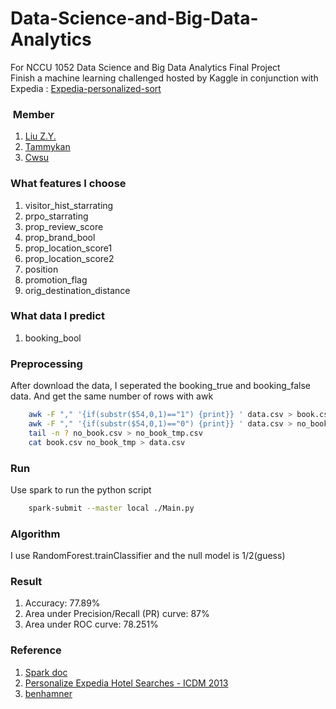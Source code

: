 # Data-Science-and-Big-Data-Analytics

For NCCU 1052 Data Science and Big Data Analytics Final Project <br>
Finish a machine learning challenged hosted by Kaggle in conjunction with Expedia : [Expedia-personalized-sort](https://www.kaggle.com/c/expedia-personalized-sort)


###  Member 
1. [Liu Z.Y.](https://github.com/yad50968)
2. [Tammykan](https://github.com/tammykan)
3. [Cwsu](https://github.com/cwsu)

### What features I choose
1. visitor_hist_starrating
2. prpo_starrating
3. prop_review_score
4. prop_brand_bool
5. prop_location_score1
6. prop_location_score2
7. position
8. promotion_flag
9. orig_destination_distance

### What data I predict
1. booking_bool


### Preprocessing
After download the data, I seperated the booking_true and booking_false data.
And get the same number of rows with awk
```sh
    awk -F "," '{if(substr($54,0,1)=="1") {print}} ' data.csv > book.csv
    awk -F "," '{if(substr($54,0,1)=="0") {print}} ' data.csv > no_book.csv
    tail -n ? no_book.csv > no_book_tmp.csv
    cat book.csv no_book_tmp > data.csv
```

### Run
Use spark to run the python script
```sh
    spark-submit --master local ./Main.py
```

### Algorithm
I use RandomForest.trainClassifier and the null model is 1/2(guess)

### Result
1. Accuracy: 77.89%
2. Area under Precision/Recall (PR) curve: 87%
3. Area under ROC curve: 78.251%


### Reference
1. [Spark doc](https://spark.apache.org/docs/latest/)
2. [Personalize Expedia Hotel Searches - ICDM 2013](https://www.kaggle.com/c/expedia-personalized-sort)
3. [benhamner](https://github.com/benhamner/ExpediaPersonalizedSortCompetition)
